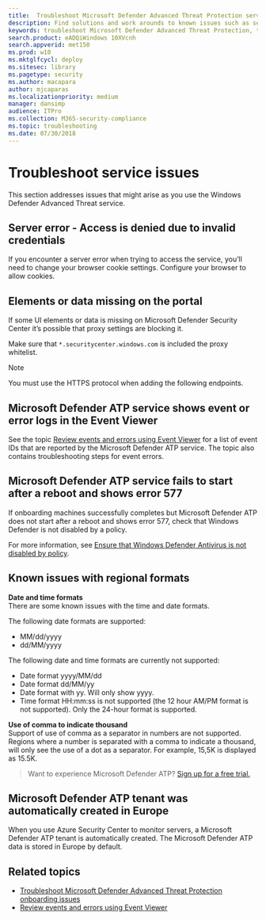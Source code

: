 ```yaml
---
title:  Troubleshoot Microsoft Defender Advanced Threat Protection service issues
description: Find solutions and work arounds to known issues such as server errors when trying to access the service.
keywords: troubleshoot Microsoft Defender Advanced Threat Protection, troubleshoot Windows ATP, server error, access denied, invalid credentials, no data, dashboard portal, whitelist, event viewer
search.product: eADQiWindows 10XVcnh
search.appverid: met150
ms.prod: w10
ms.mktglfcycl: deploy
ms.sitesec: library
ms.pagetype: security
ms.author: macapara
author: mjcaparas
ms.localizationpriority: medium
manager: dansimp
audience: ITPro
ms.collection: M365-security-compliance 
ms.topic: troubleshooting
ms.date: 07/30/2018
---
```


# Troubleshoot service issues

This section addresses issues that might arise as you use the Windows Defender Advanced Threat service.

## Server error - Access is denied due to invalid credentials
If you encounter a server error when trying to access the service, you’ll need to change your browser cookie settings.
Configure your browser to allow cookies.

## Elements or data missing on the portal
If some UI elements or data is missing on Microsoft Defender Security Center it’s possible that proxy settings are blocking it.

Make sure that `*.securitycenter.windows.com` is included the proxy whitelist.


> [!NOTE]
> You must use the HTTPS protocol when adding the following endpoints.

## Microsoft Defender ATP service shows event or error logs in the Event Viewer

See the topic [Review events and errors using Event Viewer](event-error-codes.md) for a list of event IDs that are reported by the Microsoft Defender ATP service. The topic also contains troubleshooting steps for event errors.

## Microsoft Defender ATP service fails to start after a reboot and shows error 577

If onboarding machines successfully completes but Microsoft Defender ATP does not start after a reboot and shows error 577, check that Windows Defender is not disabled by a policy.

For more information, see [Ensure that Windows Defender Antivirus is not disabled by policy](troubleshoot-onboarding.md#ensure-that-windows-defender-antivirus-is-not-disabled-by-a-policy).

## Known issues with regional formats

**Date and time formats**<br>
There are some known issues with the time and date formats. 

The following date formats are supported:
- MM/dd/yyyy
- dd/MM/yyyy

The following date and time formats are currently not supported:
- Date format yyyy/MM/dd
- Date format dd/MM/yy
- Date format with yy. Will only show yyyy.
- Time format HH:mm:ss is not supported (the 12 hour AM/PM format is not supported). Only the 24-hour format is supported.

**Use of comma to indicate thousand**<br>
Support of use of comma as a separator in numbers are not supported. Regions where a number is separated with a comma to indicate a thousand, will only see the use of a dot as a separator. For example, 15,5K is displayed as 15.5K.

>Want to experience Microsoft Defender ATP? [Sign up for a free trial.](https://www.microsoft.com/en-us/WindowsForBusiness/windows-atp?ocid=docs-wdatp-troubleshoot-belowfoldlink)

## Microsoft Defender ATP tenant was automatically created in Europe
When you use Azure Security Center to monitor servers, a Microsoft Defender ATP tenant is automatically created. The Microsoft Defender ATP data is stored in Europe by default.





## Related topics
- [Troubleshoot Microsoft Defender Advanced Threat Protection onboarding issues](troubleshoot-onboarding.md)
- [Review events and errors using Event Viewer](event-error-codes.md)
